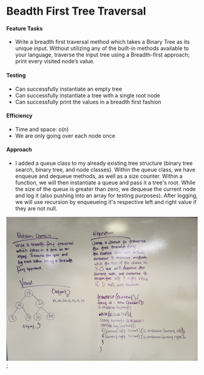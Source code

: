# Beadth First Tree Traversal

#### Feature Tasks
- Write a breadth first traversal method which takes a Binary Tree as its unique input. Without utilizing any of the built-in methods available to your language, traverse the input tree using a Breadth-first approach; print every visited node’s value.

#### Testing
- Can successfully instantiate an empty tree
- Can successfully instantiate a tree with a single root node
- Can successfully print the values in a breadth first fashion

#### Efficiency
- Time and space: o(n)
- We are only going over each node once

#### Approach
- I added a queue class to my already existing tree structure (binary tree search, binary tree, and node classes). Within the queue class, we have enqueue and dequeue methods, as well as a size counter. Within a function, we will then instantiate a queue and pass it a tree's root. While the size of the queue is greater than zero, we dequeue the current node and log it (also pushing into an array for testing purposes). After logging, we will use recursion by enqueueing it's respective left and right value if they are not null.

![whitebaord](https://github.com/sarahduv/401-data-structures-and-algorithms/blob/master/assets/breadth-first-tree.jpg?raw=true);
